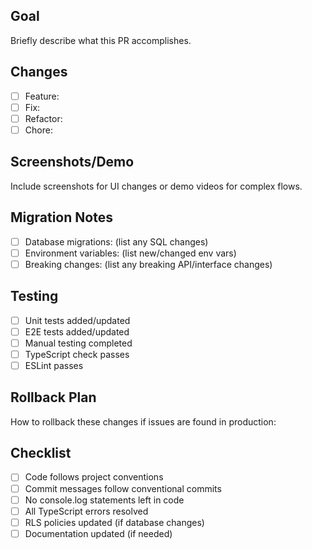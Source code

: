 ## Goal
Briefly describe what this PR accomplishes.

## Changes
- [ ] Feature: 
- [ ] Fix: 
- [ ] Refactor: 
- [ ] Chore: 

## Screenshots/Demo
Include screenshots for UI changes or demo videos for complex flows.

## Migration Notes
- [ ] Database migrations: (list any SQL changes)
- [ ] Environment variables: (list new/changed env vars)
- [ ] Breaking changes: (list any breaking API/interface changes)

## Testing
- [ ] Unit tests added/updated
- [ ] E2E tests added/updated  
- [ ] Manual testing completed
- [ ] TypeScript check passes
- [ ] ESLint passes

## Rollback Plan
How to rollback these changes if issues are found in production:

## Checklist
- [ ] Code follows project conventions
- [ ] Commit messages follow conventional commits
- [ ] No console.log statements left in code
- [ ] All TypeScript errors resolved
- [ ] RLS policies updated (if database changes)
- [ ] Documentation updated (if needed)
